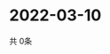 # 2022-03-10
  共 0条

  <!-- BEGIN -->
  <!-- 最后更新时间Thu Mar 10 2022 22:06:14 GMT+0000 (Coordinated Universal Time) -->
  
  <!-- END -->
  
  